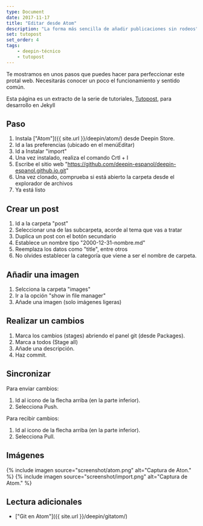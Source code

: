 ```yaml
---
type: Document
date: 2017-11-17
title: "Editar desde Atom"
description: "La forma más sencilla de añadir publicaciones sin rodeos"
set: tutopost
set_order: 4    
tags:
    - deepin-técnico
    - tutopost
---
```


Te mostramos en unos pasos que puedes hacer para perfeccionar este protal web. Necesitarás conocer un poco el funcionamiento y sentido común.

Esta página es un extracto de la serie de tutoriales, <a href="/tutopost">Tutopost</a>, para desarrollo en Jekyll

## Paso

1. Instala ["Atom"]({{ site.url }}/deepin/atom/) desde Deepin Store.
2. Id a las preferencias (ubicado en el menúEditar)
3. Id a Instalar "import"
4. Una vez instalado, realiza el comando Crtl + I
5. Escribe el sitio web "https://github.com/deepin-espanol/deepin-espanol.github.io.git"
6. Una vez clonado, comprueba si está abierto la carpeta desde el explorador de archivos
7. Ya está listo

## Crear un post

1. Id a la carpeta "post"
2. Seleccionar una de las subcarpeta, acorde al tema que vas a tratar
3. Duplica un post con el botón secundario
4. Establece un nombre tipo "2000-12-31-nombre.md"
5. Reemplaza los datos como "title", entre otros
6. No olvides establecer la categoría que viene a ser el nombre de carpeta.

## Añadir una imagen
1. Selcciona la carpeta "images"
2. Ir a la opción "show in file manager"
3. Añade una imagen (solo imágenes ligeras)

## Realizar un cambios

1. Marca los cambios (stages) abriendo el panel git (desde Packages).
2. Marca a todos (Stage all)
3. Añade una descripción.
4. Haz commit.

## Sincronizar
Para enviar cambios:
1. Id al icono de la flecha arriba (en la parte inferior).
2. Selecciona Push.

Para recibir cambios:
1. Id al icono de la flecha arriba (en la parte inferior).
2. Selecciona Pull.

## Imágenes
{% include imagen source="screenshot/atom.png" alt="Captura de Aton." %}
{% include imagen source="screenshot/import.png" alt="Captura de Atom." %}

## Lectura adicionales
* ["Git en Atom"]({{ site.url }}/deepin/gitatom/)
